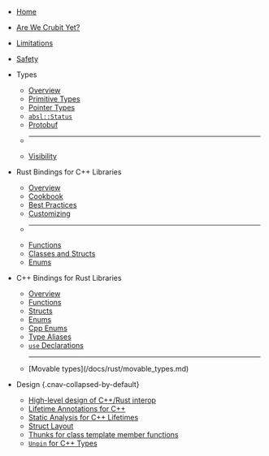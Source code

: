 <!--* css: "//depot/docs/includes/sitemap.css" *-->

*   [Home](/docs/index.md)
*   [Are We Crubit Yet?](/docs/overview/status.md)
*   [Limitations](/docs/overview/limits.md)
*   [Safety](/docs/overview/safety.md)
*   Types

    *   [Overview](/docs/types/)
    *   [Primitive Types](/docs/types/primitive.md)
    *   [Pointer Types](/docs/types/pointer.md)
    *   [`absl::Status`](/docs/types/absl_status.md)
    *   [Protobuf](/docs/types/protobuf.md)
    *   <hr>
    *   [Visibility](/docs/types/visibility.md)

*   Rust Bindings for C++ Libraries

    *   [Overview](/docs/cpp/)
    *   [Cookbook](/docs/cpp/cookbook.md)
    *   [Best Practices](/docs/cpp/best_practices.md)
    *   [Customizing](/docs/cpp/customizing.md)
    *   <hr>
    *   [Functions](/docs/cpp/functions.md)
    *   [Classes and Structs](/docs/cpp/classes_and_structs.md)
    *   [Enums](/docs/cpp/enums.md)

*   C++ Bindings for Rust Libraries

    *   [Overview](/docs/rust/)
    *   [Functions](/docs/rust/functions.md)
    *   [Structs](/docs/rust/structs.md)
    *   [Enums](/docs/rust/enums.md)
    *   [Cpp Enums](/docs/rust/cpp_enums.md)
    *   [Type Aliases](/docs/rust/type_aliases.md)
    *   [`use` Declarations](/docs/rust/use_declarations.md)
    *   <hr> [Movable types](/docs/rust/movable_types.md)

*   Design {.cnav-collapsed-by-default}

    *   [High-level design of C++/Rust interop](/docs/design/design.md)
    *   [Lifetime Annotations for C++](/docs/design/lifetime_annotations_cpp.md)
    *   [Static Analysis for C++ Lifetimes](/docs/design/lifetimes_static_analysis.md)
    *   [Struct Layout](/docs/design/struct_layout.md)
    *   [Thunks for class template member functions](/docs/design/thunks_for_class_template_member_functions.md)
    *   [`Unpin` for C++ Types](/docs/design/unpin.md)
